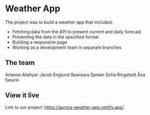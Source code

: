 # Weather App

The project was to build a weather app that included:
- Fetching data from the API to present current and daily forecast
- Presenting the data in the specified format
- Building a responsive page
- Working as a development team in separate branches

## The team

Arianna Allahyar
Jacob Englund
Rawisara Saman
Sofia Ringstedt 
Åsa Seiurin

## View it live

Link to our project: https://aurora-weather-app.netlify.app/
